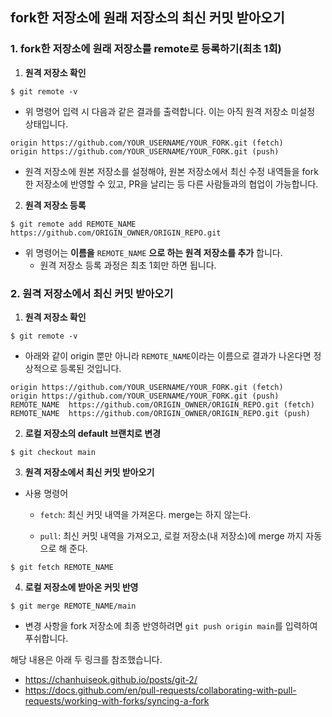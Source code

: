 ## fork한 저장소에 원래 저장소의 최신 커밋 받아오기
### 1. fork한 저장소에 원래 저장소를 remote로 등록하기(최초 1회)
1. __원격 저장소 확인__
```
$ git remote -v
```
* 위 명령어 입력 시 다음과 같은 결과를 출력합니다. 이는 아직 원격 저장소 미설정 상태입니다.
```
origin https://github.com/YOUR_USERNAME/YOUR_FORK.git (fetch)
origin https://github.com/YOUR_USERNAME/YOUR_FORK.git (push)
```
* 원격 저장소에 원본 저장소를 설정해야, 원본 저장소에서 최신 수정 내역들을 fork한 저장소에 반영할 수 있고, PR을 날리는 등 다른 사람들과의 협업이 가능합니다.

2. __원격 저장소 등록__
```
$ git remote add REMOTE_NAME https://github.com/ORIGIN_OWNER/ORIGIN_REPO.git
```
* 위 명령어는 __이름을__ `REMOTE_NAME` __으로 하는 원격 저장소를 추가__ 합니다.
  * 원격 저장소 등록 과정은 최초 1회만 하면 됩니다.
  
### 2. 원격 저장소에서 최신 커밋 받아오기
1. __원격 저장소 확인__
```
$ git remote -v
```
* 아래와 같이 origin 뿐만 아니라 `REMOTE_NAME`이라는 이름으로 결과가 나온다면 정상적으로 등록된 것입니다.
```
origin https://github.com/YOUR_USERNAME/YOUR_FORK.git (fetch)
origin https://github.com/YOUR_USERNAME/YOUR_FORK.git (push)
REMOTE_NAME  https://github.com/ORIGIN_OWNER/ORIGIN_REPO.git (fetch)
REMOTE_NAME  https://github.com/ORIGIN_OWNER/ORIGIN_REPO.git (push)
```

2. __로컬 저장소의 default 브랜치로 변경__
```
$ git checkout main
```

3. __원격 저장소에서 최신 커밋 받아오기__
* 사용 명령어
  * `fetch`: 최신 커밋 내역을 가져온다. merge는 하지 않는다.
  
  * `pull`: 최신 커밋 내역을 가져오고, 로컬 저장소(내 저장소)에 merge 까지 자동으로 해 준다.
```
$ git fetch REMOTE_NAME
```

4. __로컬 저장소에 받아온 커밋 반영__
```
$ git merge REMOTE_NAME/main
```
* 변경 사항을 fork 저장소에 최종 반영하려면 `git push origin main`를 입력하여 푸쉬합니다.

해당 내용은 아래 두 링크를 참조했습니다.
* https://chanhuiseok.github.io/posts/git-2/
* https://docs.github.com/en/pull-requests/collaborating-with-pull-requests/working-with-forks/syncing-a-fork


